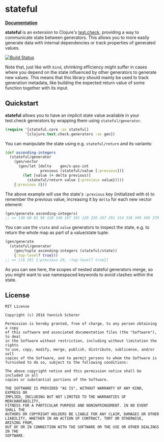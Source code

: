 # stateful

__[Documentation](https://xsc.github.io/stateful/)__

__stateful__ is an extension to Clojure's [test.check][test-check], providing a
way to communicate state between generators. This allows you to more easily
generate data with internal dependencies or track properties of generated
values.

[![Build Status](https://travis-ci.org/xsc/stateful.svg?branch=master)](https://travis-ci.org/xsc/stateful)

Note that, just like with `bind`, shrinking efficiency might suffer in cases
where you depend on the state influenced by other generators to generate new
values. This means that this library should mainly be used to track generation
metadata, like building the expected return value of some function together with
its input.

[test-check]: https://github.com/clojure/test.check

## Quickstart

__stateful__ allows you to have an implicit state value available in your
test.check generators by wrapping them using `stateful/generator`.

```clojure
(require '[stateful.core :as stateful]
         '[clojure.test.check.generators :as gen])
```

You can manipulate the state using e.g. `stateful/return` and its variants:

```clojure
(def ascending-integers
  (stateful/generator
    (gen/vector
      (gen/let [delta    gen/s-pos-int
                previous (stateful/value [:previous])]
        (let [value (+ delta previous)]
          (stateful/return value {:previous value}))))
    {:previous 0}))
```

The above example will use the state's `:previous` key (initialized with `0`) to
remember the previous value, increasing it by `delta` for each new vector
element:

```clojure
(gen/generate ascending-integers)
;; => [30 60 82 96 120 140 167 191 220 236 267 291 314 336 349 369 379 392]
```

You can use the `state` and `value` generators to inspect the state, e.g. to
return the whole map as part of a value/state tuple:

```clojure
(gen/generate
  (stateful/generator
    (gen/tuple ascending-integers (stateful/state))
    {:top-level? true}))
;; => [[6 29] {:previous 29, :top-level? true}]
```

As you can see here, the scopes of nested stateful generators merge, so you
might want to use namespaced keywords to avoid clashes within the state.

## License

```
MIT License

Copyright (c) 2016 Yannick Scherer

Permission is hereby granted, free of charge, to any person obtaining a copy
of this software and associated documentation files (the "Software"), to deal
in the Software without restriction, including without limitation the rights
to use, copy, modify, merge, publish, distribute, sublicense, and/or sell
copies of the Software, and to permit persons to whom the Software is
furnished to do so, subject to the following conditions:

The above copyright notice and this permission notice shall be included in all
copies or substantial portions of the Software.

THE SOFTWARE IS PROVIDED "AS IS", WITHOUT WARRANTY OF ANY KIND, EXPRESS OR
IMPLIED, INCLUDING BUT NOT LIMITED TO THE WARRANTIES OF MERCHANTABILITY,
FITNESS FOR A PARTICULAR PURPOSE AND NONINFRINGEMENT. IN NO EVENT SHALL THE
AUTHORS OR COPYRIGHT HOLDERS BE LIABLE FOR ANY CLAIM, DAMAGES OR OTHER
LIABILITY, WHETHER IN AN ACTION OF CONTRACT, TORT OR OTHERWISE, ARISING FROM,
OUT OF OR IN CONNECTION WITH THE SOFTWARE OR THE USE OR OTHER DEALINGS IN THE
SOFTWARE.
```
